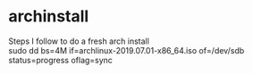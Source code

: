 # archinstall
Steps I follow to do a fresh arch install  
sudo dd bs=4M if=archlinux-2019.07.01-x86_64.iso of=/dev/sdb status=progress oflag=sync  

